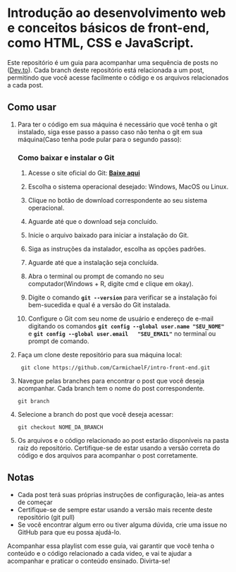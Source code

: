 # Introdução ao desenvolvimento web e conceitos básicos de front-end, como HTML, CSS e JavaScript.

Este repositório é um guia para acompanhar uma sequência de posts no ([Dev.to](https://dev.to/carmichaelf/introducao-ao-desenvolvimento-webfront-end)). Cada branch deste repositório está relacionada a um post, permitindo que você acesse facilmente o código e os arquivos relacionados a cada post.

## Como usar

1. Para ter o código em sua máquina é necessário que você tenha o git instalado, siga esse passo a passo caso não tenha o git em sua máquina(Caso tenha pode pular para o segundo passo):

    ### Como baixar e instalar o Git

    1. Acesse o site oficial do Git: **[Baixe aqui](https://git-scm.com/downloads)**

    2. Escolha o sistema operacional desejado: Windows, MacOS ou Linux.

    3. Clique no botão de download correspondente ao seu sistema operacional.

    4. Aguarde até que o download seja concluído.

    5. Inicie o arquivo baixado para iniciar a instalação do Git.

    6. Siga as instruções da instalador, escolha as opções padrões.

    7. Aguarde até que a instalação seja concluída.

    8. Abra o terminal ou prompt de comando no seu computador(Windows + R, digite cmd e clique em okay).

    9. Digite o comando **`git --version`** para verificar se a instalação foi bem-sucedida e   qual é a versão do Git instalada.

    10. Configure o Git com seu nome de usuário e endereço de e-mail digitando os comandos  **`git config --global user.name "SEU_NOME"`** e **`git config --global user.email   "SEU_EMAIL"`** no terminal ou prompt de comando.

2.  Faça um clone deste repositório para sua máquina local:

    ```
     git clone https://github.com/CarmichaelF/intro-front-end.git
    ```

3.  Navegue pelas branches para encontrar o post que você deseja acompanhar. Cada branch tem o nome do post correspondente.

    ```
    git branch
    ```

4.  Selecione a branch do post que você deseja acessar:

    ```
    git checkout NOME_DA_BRANCH
    ```

5.  Os arquivos e o código relacionado ao post estarão disponíveis na pasta raiz do repositório. Certifique-se de estar usando a versão correta do código e dos arquivos para acompanhar o post corretamente.

## Notas

- Cada post terá suas próprias instruções de configuração, leia-as antes de começar
- Certifique-se de sempre estar usando a versão mais recente deste repositório (git pull)
- Se você encontrar algum erro ou tiver alguma dúvida, crie uma issue no GitHub para que eu possa ajudá-lo.

Acompanhar essa playlist com esse guia, vai garantir que você tenha o conteúdo e o código relacionado a cada video, e vai te ajudar a acompanhar e praticar o conteúdo ensinado. Divirta-se!
